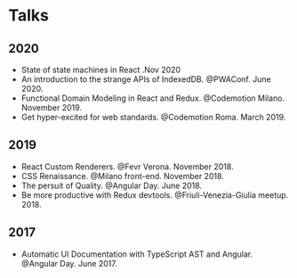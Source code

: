 # Talks

## 2020

- State of state machines in React .Nov 2020
- An introduction to the strange APIs of IndexedDB. @PWAConf. June 2020.
- Functional Domain Modeling in React and Redux. @Codemotion Milano. November 2019.
- Get hyper-excited for web standards. @Codemotion Roma. March 2019.

## 2019

- React Custom Renderers. @Fevr Verona. November 2018.
- CSS Renaissance. @Milano front-end. November 2018.
- The persuit of Quality. @Angular Day. June 2018.
- Be more productive with Redux devtools. @Friuli-Venezia-Giulia meetup. 2018.

## 2017

- Automatic UI Documentation with TypeScript AST and Angular. @Angular Day. June 2017.
